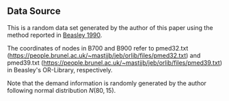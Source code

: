 ## Data Source
This is a random data set generated by the author of this paper using the method reported in [Beasley 1990](https://www.tandfonline.com/doi/abs/10.1057/jors.1990.166).

The coordinates of nodes in B700 and B900 refer to pmed32.txt (https://people.brunel.ac.uk/~mastjjb/jeb/orlib/files/pmed32.txt) and pmed39.txt (https://people.brunel.ac.uk/~mastjjb/jeb/orlib/files/pmed39.txt) in Beasley's OR-Library, respectively. 

Note that the demand information is randomly generated by the author following normal distribution $N (80, 15)$.
